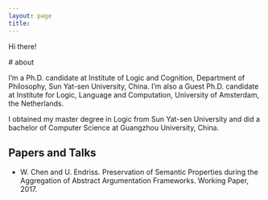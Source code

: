 ```yaml
---
layout: page
title: 
---
```


<p class="message">
  Hi there!
</p>
# about

I’m a Ph.D. candidate at Institute of Logic and Cognition, Department of Philosophy, Sun Yat-sen University, China. I’m also a Guest Ph.D. candidate at Institute for Logic, Language and Computation, University of Amsterdam, the Netherlands.

I obtained my master degree in Logic from Sun Yat-sen University and did a bachelor of Computer Science at Guangzhou University, China.




## Papers and Talks
* W. Chen and U. Endriss. Preservation of Semantic Properties during the Aggregation of Abstract Argumentation Frameworks. Working Paper, 2017.
